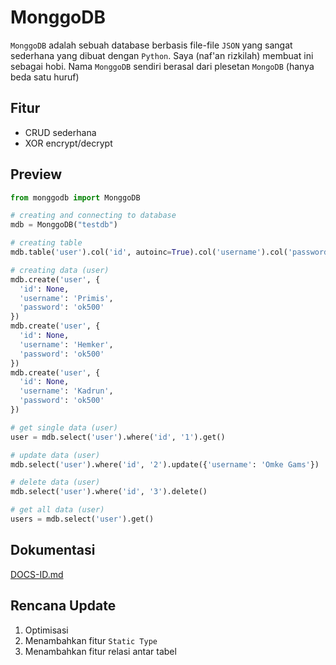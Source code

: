 # MonggoDB
`MonggoDB` adalah sebuah database berbasis file-file `JSON` yang sangat sederhana yang dibuat dengan `Python`. Saya (naf'an rizkilah) membuat ini sebagai hobi. Nama `MonggoDB` sendiri berasal dari plesetan `MongoDB` (hanya beda satu huruf) 
## Fitur
- CRUD sederhana
- XOR encrypt/decrypt
## Preview
```python
from monggodb import MonggoDB

# creating and connecting to database
mdb = MonggoDB("testdb")

# creating table
mdb.table('user').col('id', autoinc=True).col('username').col('password').mk_table()

# creating data (user)
mdb.create('user', {
  'id': None,
  'username': 'Primis',
  'password': 'ok500'
})
mdb.create('user', {
  'id': None,
  'username': 'Hemker',
  'password': 'ok500'
})
mdb.create('user', {
  'id': None,
  'username': 'Kadrun',
  'password': 'ok500'
})

# get single data (user)
user = mdb.select('user').where('id', '1').get()

# update data (user)
mdb.select('user').where('id', '2').update({'username': 'Omke Gams'})

# delete data (user)
mdb.select('user').where('id', '3').delete()

# get all data (user)
users = mdb.select('user').get()
```
## Dokumentasi

[DOCS-ID.md](./DOCS-ID.md)

## Rencana Update
1. Optimisasi
2. Menambahkan fitur `Static Type`
3. Menambahkan fitur relasi antar tabel
